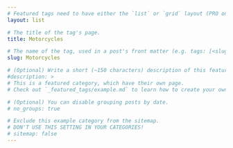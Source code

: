```yaml
---
# Featured tags need to have either the `list` or `grid` layout (PRO only).
layout: list

# The title of the tag's page.
title: Motorcycles

# The name of the tag, used in a post's front matter (e.g. tags: [<slug>]).
slug: Motorcycles

# (Optional) Write a short (~150 characters) description of this featured tag.
#description: >
# This is a featured category, which have their own page.
# Check out `_featured_tags/example.md` to learn how to create your own.

# (Optional) You can disable grouping posts by date.
# no_groups: true

# Exclude this example category from the sitemap.
# DON'T USE THIS SETTING IN YOUR CATEGORIES!
# sitemap: false
---
```

